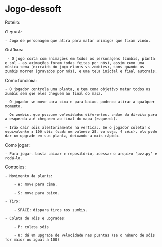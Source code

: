 # Jogo-dessoft

Roteiro:

O que é:

    - Jogo de personagem que atira para matar inimigos que ficam vindo.

Gráficos:

     - O jogo conta com animações em todos os personagens (zumbis, planta e sol - as animações foram todas feitas por nós), assim como uma música tema (extraída do jogo Plants vs Zombies), sons quando os zumbis morrem (gravados por nós), e uma tela inicial e final autorais.

Como funciona:

    - O jogador controla uma planta, e tem como objetivo matar todos os zumbis sem que eles cheguem ao final do mapa.
    
    - O jogador se move para cima e para baixo, podendo atirar a qualquer momento.
    
    - Os zumbis, que possuem velocidades diferentes, andam da direita para a esquerda até chegarem ao final do mapa (esquerda).
    
    - Irão cair sóis aleatoriamente na vertical. Se o jogador coletar o equivalente a 100 sóis (cada um valendo 25, ou seja, 4 sóis), ele pode dar um upgrade em sua planta, deixando-a mais rápida.

Como jogar:

    - Para jogar, basta baixar o repositório, acessar o arquivo 'pvz.py' e rodá-lo.

Controles:

    - Movimento da planta:
    
        - W: move para cima.
        
        - S: move para baixo.
        
    - Tiro:
    
        - SPACE: dispara tiros nos zumbis.
        
    - Coleta de sóis e upgrades:
    
        - P: coleta sóis
        
        - U: dá um upgrade de velocidade nas plantas (se o número de sóis for maior ou igual a 100)